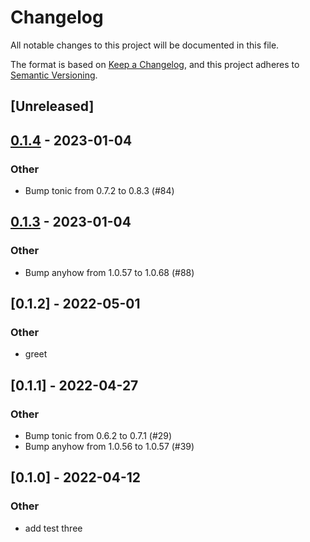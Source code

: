 # Changelog
All notable changes to this project will be documented in this file.

The format is based on [Keep a Changelog](https://keepachangelog.com/en/1.0.0/),
and this project adheres to [Semantic Versioning](https://semver.org/spec/v2.0.0.html).

## [Unreleased]

## [0.1.4](https://github.com/MarcoIeni/rust-workspace-example/compare/marco-test-three-v0.1.3...marco-test-three-v0.1.4) - 2023-01-04

### Other
- Bump tonic from 0.7.2 to 0.8.3 (#84)

## [0.1.3](https://github.com/MarcoIeni/rust-workspace-example/compare/marco-test-three-v0.1.2...marco-test-three-v0.1.3) - 2023-01-04

### Other
- Bump anyhow from 1.0.57 to 1.0.68 (#88)

## [0.1.2] - 2022-05-01

### Other
- greet

## [0.1.1] - 2022-04-27

### Other
- Bump tonic from 0.6.2 to 0.7.1 (#29)
- Bump anyhow from 1.0.56 to 1.0.57 (#39)

## [0.1.0] - 2022-04-12

### Other
- add test three
